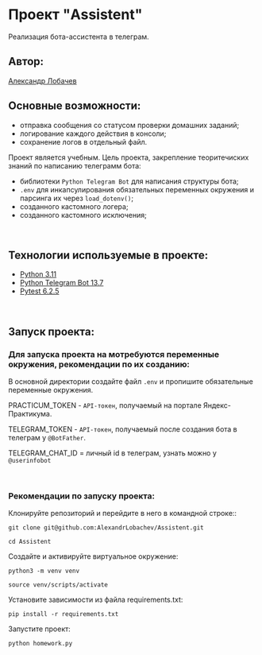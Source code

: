 # Проект "Assistent"
Реализация бота-ассистента в телеграм.

## Автор:
[Александр Лобачев](https://github.com/AlexandrLobachev/)

## Основные возможности:
- отправка сообщения со статусом проверки домашних заданий;
- логирование каждого действия в консоли;
- сохранение логов в отдельный файл.

Проект является учебным. Цель проекта, закрепление теоритечиских знаний по написанию телеграмм бота:
- библиотеки `Python Telegram Bot` для написания структуры бота;
- `.env` для инкапсулирования обязательных переменных окружения и парсинга их через `load_dotenv()`;
- созданного кастомного логера;
- созданного кастомного исключения;

<br>

## Технологии используемые в проекте:
- [Python 3.11](https://docs.python.org/release/3.11.5/)
- [Python Telegram Bot 13.7](https://docs.python-telegram-bot.org/en/v13.7/index.html)
- [Pytest 6.2.5](https://docs.pytest.org/en/6.2.x/)

<br>

## Запуск проекта:

### Для запуска проекта на мотребуются переменные окружения, рекомендации по их созданию:

В основной директории создайте файл `.env` и пропишите обязательные переменные окружения. 

PRACTICUM_TOKEN - `API-токен`, получаемый на портале Яндекс-Практикума.

TELEGRAM_TOKEN - `API-токен`, получаемый после создания бота в телеграм у `@BotFather`.

TELEGRAM_CHAT_ID = личный id в телеграм, узнать можно у `@userinfobot`

<br>

### Рекомендации по запуску проекта:

Клонируйте репозиторий и перейдите в него в командной строке::
   ```
   git clone git@github.com:AlexandrLobachev/Assistent.git
   ```
   ```
   cd Assistent
   ```
Создайте и активируйте виртуальное окружение:
  ```
  python3 -m venv venv
  ```
  ```
  source venv/scripts/activate
  ```

Установите зависимости из файла requirements.txt:
  ```
  pip install -r requirements.txt
  ```
Запустите проект:
  ```
  python homework.py
  ```
